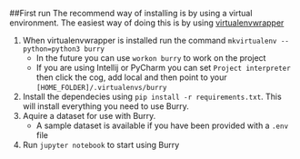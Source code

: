 ##First run
The recommend way of installing is by using a virtual environment. The easiest way of doing this is by using [virtualenvwrapper](https://virtualenvwrapper.readthedocs.io/en/latest/install.html#quick-start)

1. When virtualenvwrapper is installed run the command `mkvirtualenv --python=python3 burry`
    * In the future you can use `workon burry` to work on the project 
    * If you are using Intellij or PyCharm you can set `Project interpreter` then click the cog, add local and then point to your `[HOME_FOLDER]/.virtualenvs/burry`
1. Install the dependecies using `pip install -r requirements.txt`. This will install everything you need to use Burry.
1. Aquire a dataset for use with Burry.
    * A sample dataset is available if you have been provided with a `.env` file
1. Run `jupyter notebook` to start using Burry